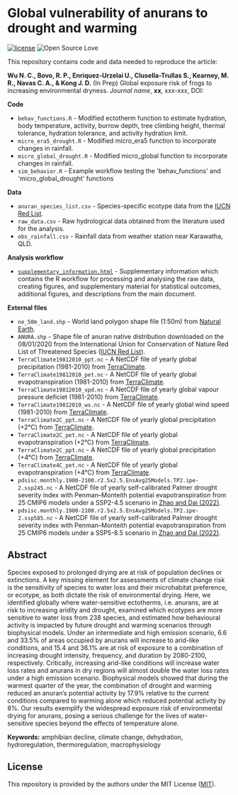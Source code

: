 # Global vulnerability of anurans to drought and warming

[![license](https://img.shields.io/badge/license-MIT%20+%20file%20LICENSE-lightgrey.svg)](https://choosealicense.com/)
![Open Source
Love](https://badges.frapsoft.com/os/v2/open-source.svg?v=103)

This repository contains code and data needed to reproduce the article:

**Wu N. C., Bovo, R. P., Enriquez-Urzelai U., Clusella-Trullas S., Kearney, M. R., Navas C. A., & Kong J. D.** (In Prep) Global exposure risk of frogs to increasing environmental dryness. *Journal name*, **xx**, xxx-xxx, DOI: 

**Code**
- `behav_functions.R` - Modified ectotherm function to estimate hydration, body temperature, activity, burrow depth, tree climbing height, thermal tolerance, hydration tolerance, and activity hydration limit.
- `micro_era5_drought.R` - Modified micro_era5 function to incorporate changes in rainfall.
- `micro_global_drought.R` - Modified micro_global function to incorporate changes in rainfall.
- `sim_behavior.R` - Example workflow testing the 'behav_functions' and 'micro_global_drought' functions

**Data**
- `anuran_species_list.csv` - Species-specific ecotype data from the [IUCN Red List](https://www.iucnredlist.org/).
- `raw_data.csv` - Raw hydrological data obtained from the literature used for the analysis.
- `obs_rainfall.csv` - Rainfall data from weather station near Karawatha, QLD.

**Analysis workflow**
- [`supplementary_information.html`](https://nicholaswunz.github.io/global-frog-drought/supplementary_information.html) - Supplementary information which contains the R workflow for processing and analysing the raw data, creating figures, and supplementary material for statistical outcomes, additional figures, and descriptions from the main document.

**External files**
- `ne_50m_land.shp` - World land polygon shape file (1:50m) from [Natural Earth](https://www.naturalearthdata.com/downloads/50m-physical-vectors/).
- `ANURA.shp` - Shape file of anuran native distribution downloaded on the 08/01/2020 from the International Union for Conservation of Nature Red List of Threatened Species ([IUCN Red List](https://www.iucnredlist.org/resources/spatial-data-download)).
- `TerraClimate19812010_ppt.nc` - A NetCDF file of yearly global precipitation (1981-2010) from [TerraClimate](https://www.climatologylab.org/terraclimate.html).
- `TerraClimate19812010_pet.nc` - A NetCDF file of yearly global evapotranspiration (1981-2010) from [TerraClimate](https://www.climatologylab.org/terraclimate.html).
- `TerraClimate19812010_vpd.nc` - A NetCDF file of yearly global vapour pressure deficiet (1981-2010) from [TerraClimate](https://www.climatologylab.org/terraclimate.html).
- `TerraClimate19812010_ws.nc` - A NetCDF file of yearly global wind speed (1981-2010) from [TerraClimate](https://www.climatologylab.org/terraclimate.html).
- `TerraClimate2C_ppt.nc` - A NetCDF file of yearly global precipitation (+2°C) from [TerraClimate](https://www.climatologylab.org/terraclimate.html).
- `TerraClimate2C_pet.nc` - A NetCDF file of yearly global evapotranspiration (+2°C) from [TerraClimate](https://www.climatologylab.org/terraclimate.html).
- `TerraClimate2C_ppt.nc` - A NetCDF file of yearly global precipitation (+4°C) from [TerraClimate](https://www.climatologylab.org/terraclimate.html).
- `TerraClimate4C_pet.nc` - A NetCDF file of yearly global evapotranspiration (+4°C) from [TerraClimate](https://www.climatologylab.org/terraclimate.html).
- `pdsisc.monthly.1900-2100.r2.5x2.5.EnsAvg25Models.TP2.ipe-2.ssp245.nc` - A NetCDF file of yearly self-calibrated Palmer drought severity index with Penman–Monteith potential evapotranspiration from 25 CMIP6 models under a SSP2-4.5 scenario in [Zhao and Dai (2022)](https://journals.ametsoc.org/view/journals/clim/35/3/JCLI-D-21-0442.1.xml).
- `pdsisc.monthly.1900-2100.r2.5x2.5.EnsAvg25Models.TP2.ipe-2.ssp585.nc` - A NetCDF file of yearly self-calibrated Palmer drought severity index with Penman–Monteith potential evapotranspiration from 25 CMIP6 models under a SSP5-8.5 scenario in [Zhao and Dai (2022)](https://journals.ametsoc.org/view/journals/clim/35/3/JCLI-D-21-0442.1.xml).

## Abstract
Species exposed to prolonged drying are at risk of population declines or extinctions. A key missing element for assessments of climate change risk is the sensitivity of species to water loss and their microhabitat preference, or ecotype, as both dictate the risk of environmental drying. Here, we identified globally where water-sensitive ectotherms, i.e. anurans, are at risk to increasing aridity and drought, examined which ecotypes are more sensitive to water loss from 238 species, and estimated how behavioural activity is impacted by future drought and warming scenarios through biophysical models. Under an intermediate and high emission scenario, 6.6 and 33.5% of areas occupied by anurans will increase to arid-like conditions, and 15.4 and 36.1% are at risk of exposure to a combination of increasing drought intensity, frequency, and duration by 2080-2100, respectively. Critically, increasing arid-like conditions will increase water loss rates and anurans in dry regions will almost double the water loss rates under a high emission scenario. Biophysical models showed that during the warmest quarter of the year, the combination of drought and warming reduced an anuran’s potential activity by 17.9% relative to the current conditions compared to warming alone which reduced potential activity by 8%. Our results exemplify the widespread exposure risk of environmental drying for anurans, posing a serious challenge for the lives of water-sensitive species beyond the effects of temperature alone.

**Keywords:** amphibian decline, climate change, dehydration, hydroregulation, thermoregulation, macrophysiology

## License
This repository is provided by the authors under the MIT License ([MIT](http://opensource.org/licenses/MIT)).
